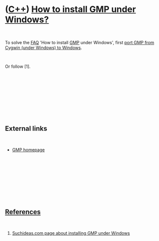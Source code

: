 



 

 

 

 

 

([C++](Cpp.md)) [How to install GMP under Windows?](CppGmpInstallWindows.md)
==============================================================================

 

To solve the [FAQ](CppFaq.md) 'How to install [GMP](CppGmp.md) under
Windows', first [port GMP from Cygwin (under Windows) to
Windows](CppGmpPortCygwinToWindows.md).

 

Or follow \[1\].

 

 

 

 

 

External links
--------------

 

-   [GMP homepage](http://www.gmplib.org)

 

 

 

 

 

[References](CppReferences.md)
-------------------------------

 

1.  [Suchideas.com page about installing GMP under
    Windows](http://suchideas.com/journal/2007/07/installing-gmp-on-windows)

 

 

 

 

 





 



